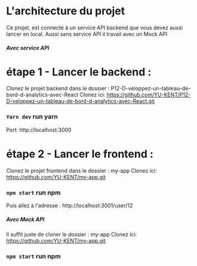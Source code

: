 # L'architecture du projet 

Ce projet, est connecté à un service API backend que vous devez aussi lancer en local.
Aussi sans service API il travail avec un Mock API

##### Avec service API
# étape 1 - Lancer le backend :
Clonez le projet backend dans le dossier : P12-D-veloppez-un-tableau-de-bord-d-analytics-avec-React
Clonez ici: https://github.com/YU-KENT/P12-D-veloppez-un-tableau-de-bord-d-analytics-avec-React.git

### `Yarn dev`  run yarn  
Port: http://localhost:3000

# étape 2 - Lancer le frontend :
Clonez le projet frontend dans le dossier : my-app
Clonez ici: https://github.com/YU-KENT/my-app.git
### `npm start`  run npm

Puis allez à l'adresse : http://localhost:3001/user/12


##### Avec Mock API
Il suffit juste de cloner le dossier : my-app
Clonez ici: https://github.com/YU-KENT/my-app.git
### `npm start`  run npm